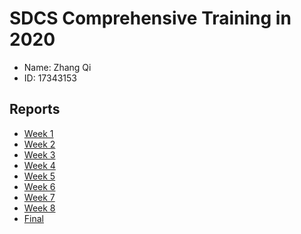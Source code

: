 # SDCS Comprehensive Training in 2020

- Name: Zhang Qi
- ID: 17343153

## Reports
- [Week 1](./Reports/Week1.md)
- [Week 2](./Reports/Week2.md)
- [Week 3](./Reports/Week3.md)
- [Week 4](./Reports/Week4.md)
- [Week 5](./Reports/Week5.md)
- [Week 6](./Reports/Week6.md)
- [Week 7](./Reports/Week7.md)
- [Week 8](./Reports/Week8.md)
- [Final](./Reports/实训期末展示.pptx)

